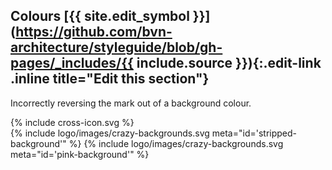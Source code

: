 ## Colours [{{ site.edit_symbol }}](https://github.com/bvn-architecture/styleguide/blob/gh-pages/_includes/{{ include.source }}){:.edit-link .inline title="Edit this section"}

Incorrectly reversing the mark out of a background colour.

<div class="red-cross-spacing style-guide-block-text">
{% include cross-icon.svg %}
</div>

<div class="style-guide-block-width">
{% include logo/images/crazy-backgrounds.svg meta="id='stripped-background'" %}
{% include logo/images/crazy-backgrounds.svg meta="id='pink-background'" %}
</div>
